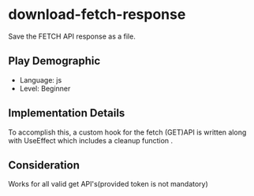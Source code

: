 # download-fetch-response

Save the FETCH API response as a file.

## Play Demographic

- Language: js
- Level: Beginner

## Implementation Details

To accomplish this, a custom hook for the fetch (GET)API is written along with UseEffect which includes a cleanup function .

## Consideration

Works for all valid get API's(provided token is not mandatory)
